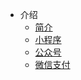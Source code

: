 * 介绍
  * [简介](markdown/编程语言/微信开发/简介.md)
  * [小程序](markdown/编程语言/微信开发/小程序.md)
  * [公众号](markdown/编程语言/微信开发/公众号.md)
  * [微信支付](markdown/编程语言/微信开发/微信支付.md)
